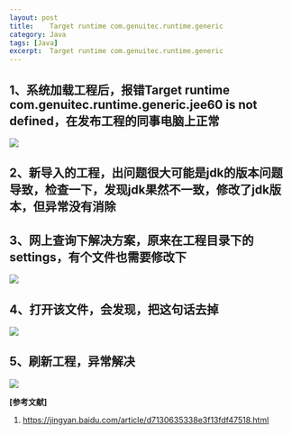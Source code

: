 ```yaml
---
layout: post
title:    Target runtime com.genuitec.runtime.generic  
category: Java
tags: [Java]
excerpt:  Target runtime com.genuitec.runtime.generic
---
```


## 1、系统加载工程后，报错Target runtime com.genuitec.runtime.generic.jee60 is not defined，在发布工程的同事电脑上正常 ##

![](http://www.nangongyibin.com/assets/images/Java/Java/14.png)

## 2、新导入的工程，出问题很大可能是jdk的版本问题导致，检查一下，发现jdk果然不一致，修改了jdk版本，但异常没有消除 ##


## 3、网上查询下解决方案，原来在工程目录下的settings，有个文件也需要修改下 ##

![](http://www.nangongyibin.com/assets/images/Java/Java/15.png)

## 4、打开该文件，会发现<runtime name="com.genuitec.runtime.generic.jee60" />，把这句话去掉 ##

![](http://www.nangongyibin.com/assets/images/Java/Java/16.png)

## 5、刷新工程，异常解决 ##


![](http://www.nangongyibin.com/assets/images/Java/Java/17.png)

**[参考文献]**

1. <https://jingyan.baidu.com/article/d7130635338e3f13fdf47518.html>



